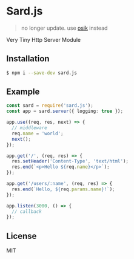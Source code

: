# Sard.js

> no longer update. use [osik](https://github.com/do4ng/osik) instead

Very Tiny Http Server Module

## Installation

```bash
$ npm i --save-dev sard.js
```

## Example

```ts
const sard = require('sard.js');
const app = sard.server({ logging: true });

app.use((req, res, next) => {
  // middleware
  req.name = 'world';
  next();
});

app.get('/', (req, res) => {
  res.setHeader('Content-Type', 'text/html');
  res.end(`<p>Hello ${req.name}</p>`);
});

app.get('/users/:name', (req, res) => {
  res.end(`Hello, ${req.params.name}!`);
});

app.listen(3000, () => {
  // callback
});
```

## License

MIT
